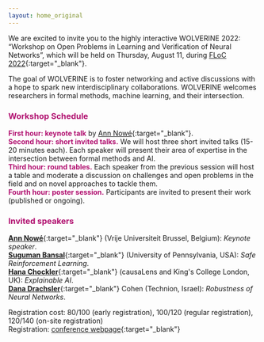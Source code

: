 ```yaml
---
layout: home_original
---
```


We are excited to invite you to the highly interactive WOLVERINE 2022: “Workshop on Open Problems in Learning and Verification of Neural Networks”, which will be held on Thursday, August 11, during [FLoC 2022](https://www.floc2022.org/){:target="_blank"}.

The goal of WOLVERINE is to foster networking and active discussions with a hope to spark new interdisciplinary collaborations. WOLVERINE welcomes researchers in formal methods, machine learning, and their intersection. 


### <span style="color:#b11170">Workshop Schedule</span>
<span style="color:#b11170">**First hour: keynote talk**</span> by [Ann Nowé](https://ai.vub.ac.be/team/ann-nowe/){:target="_blank"}.\
<span style="color:#b11170">**Second hour: short invited talks.**</span> We will host three short invited talks (15-20 minutes each). Each speaker will present their area of expertise in the intersection between formal methods and AI.\
<span style="color:#b11170">**Third hour: round tables.**</span> Each speaker from the previous session will host a table and moderate a discussion on challenges and open problems in the field and on novel approaches to tackle them.\
<span style="color:#b11170">**Fourth hour: poster session.**</span> Participants are invited to present their work (published or ongoing).

### <span style="color:#b11170">Invited speakers</span>

[**Ann Nowé**](https://ai.vub.ac.be/team/ann-nowe/){:target="_blank"} (Vrije Universiteit Brussel, Belgium): *Keynote speaker*.\
[**Suguman Bansal**](https://suguman.github.io/){:target="_blank"} (University of Pennsylvania, USA): *Safe Reinforcement Learning*.\
[**Hana Chockler**](https://www.hanachockler.com/){:target="_blank"} (causaLens and King's College London, UK): *Explainable AI*.\
[**Dana Drachsler**](https://ddana.cswp.cs.technion.ac.il/){:target="_blank"} Cohen (Technion, Israel): *Robustness of Neural Networks*.

<!-- More details: [workshop webpage](https://wolverine-workshop.github.io/Wolverine2022){:target="_blank"}  -->

Registration cost: $80/$100 (early registration), $100/$120 (regular registration), $120/$140 (on-site registration)\
Registration: [conference webpage](https://www.floc2022.org/registration){:target="_blank"} 

<!-- Looking forward to seeing you on August 11! -->

<!-- Kind regards,\ -->
<!-- WOLVERINE Team \ -->
<!-- Anna Lukina, Guy Avni, Mirco Giacobbe, Christian Schilling -->
